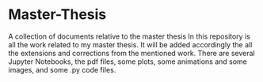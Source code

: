 # Master-Thesis
A collection of documents relative to the master thesis
In this repository is all the work related to my master thesis. It will be added accordingly the all the extensions and corrections from the mentioned work.
There are several Jupyter Notebooks, the pdf files, some plots, some animations and some images, and some .py code files.
